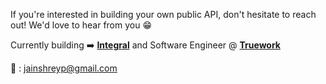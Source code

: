 If you're interested in building your own public API, don't hesitate to reach out! We'd love to hear from you 😁

Currently building ➡️ <b><a href="https://integralapp.co" target="_blank">Integral</a></b> and Software Engineer @ <b><a href="https://truework.com" target="_blank">Truework</a></b>

📧  : jainshreyp@gmail.com
<!--
**sjain23/sjain23** is a ✨ _special_ ✨ repository because its `README.md` (this file) appears on your GitHub profile.
-->

